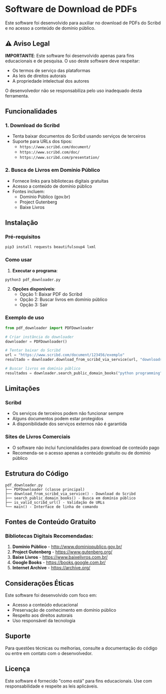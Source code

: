 # Software de Download de PDFs

Este software foi desenvolvido para auxiliar no download de PDFs do Scribd e no acesso a conteúdo de domínio público.

## ⚠️ Aviso Legal

**IMPORTANTE**: Este software foi desenvolvido apenas para fins educacionais e de pesquisa. O uso deste software deve respeitar:

- Os termos de serviço das plataformas
- As leis de direitos autorais
- A propriedade intelectual dos autores

O desenvolvedor não se responsabiliza pelo uso inadequado desta ferramenta.

## Funcionalidades

### 1. Download do Scribd
- Tenta baixar documentos do Scribd usando serviços de terceiros
- Suporte para URLs dos tipos:
  - `https://www.scribd.com/document/`
  - `https://www.scribd.com/doc/`
  - `https://www.scribd.com/presentation/`

### 2. Busca de Livros em Domínio Público
- Fornece links para bibliotecas digitais gratuitas
- Acesso a conteúdo de domínio público
- Fontes incluem:
  - Domínio Público (gov.br)
  - Project Gutenberg
  - Baixe Livros

## Instalação

### Pré-requisitos
```bash
pip3 install requests beautifulsoup4 lxml
```

### Como usar

1. **Executar o programa**:
```bash
python3 pdf_downloader.py
```

2. **Opções disponíveis**:
   - Opção 1: Baixar PDF do Scribd
   - Opção 2: Buscar livros em domínio público
   - Opção 3: Sair

### Exemplo de uso

```python
from pdf_downloader import PDFDownloader

# Criar instância do downloader
downloader = PDFDownloader()

# Tentar baixar do Scribd
url = "https://www.scribd.com/document/123456/exemplo"
resultado = downloader.download_from_scribd_via_service(url, "downloads")

# Buscar livros em domínio público
resultados = downloader.search_public_domain_books("python programming")
```

## Limitações

### Scribd
- Os serviços de terceiros podem não funcionar sempre
- Alguns documentos podem estar protegidos
- A disponibilidade dos serviços externos não é garantida

### Sites de Livros Comerciais
- O software não inclui funcionalidades para download de conteúdo pago
- Recomenda-se o acesso apenas a conteúdo gratuito ou de domínio público

## Estrutura do Código

```
pdf_downloader.py
├── PDFDownloader (classe principal)
├── download_from_scribd_via_service() - Download do Scribd
├── search_public_domain_books() - Busca em domínio público
├── is_valid_scribd_url() - Validação de URLs
└── main() - Interface de linha de comando
```

## Fontes de Conteúdo Gratuito

### Bibliotecas Digitais Recomendadas:
1. **Domínio Público** - http://www.dominiopublico.gov.br/
2. **Project Gutenberg** - https://www.gutenberg.org/
3. **Baixe Livros** - https://www.baixelivros.com.br/
4. **Google Books** - https://books.google.com.br/
5. **Internet Archive** - https://archive.org/

## Considerações Éticas

Este software foi desenvolvido com foco em:
- Acesso a conteúdo educacional
- Preservação de conhecimento em domínio público
- Respeito aos direitos autorais
- Uso responsável da tecnologia

## Suporte

Para questões técnicas ou melhorias, consulte a documentação do código ou entre em contato com o desenvolvedor.

## Licença

Este software é fornecido "como está" para fins educacionais. Use com responsabilidade e respeite as leis aplicáveis.

